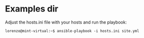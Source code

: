 # Examples dir

Adjust the hosts.ini file with your hosts and run the playbook:

```
lorenzo@mint-virtual:~$ ansible-playbook -i hosts.ini site.yml
```